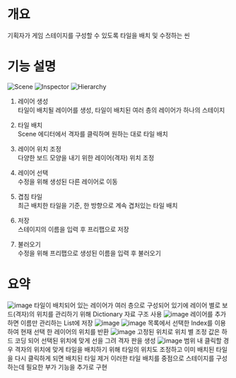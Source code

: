 # 개요
기획자가 게임 스테이지를 구성할 수 있도록 타일을 배치 및 수정하는 씬

# 기능 설명
![Scene](https://github.com/DWBoo/3-Tile-Hell-Puzzle/assets/147593910/affbd239-3196-49e6-963f-6bbb3ab11b50)
![Inspector](https://github.com/DWBoo/3-Tile-Hell-Puzzle/assets/147593910/e5c958ba-ae6b-417e-aa0f-b04ac0b7045e)
![Hierarchy](https://github.com/DWBoo/3-Tile-Hell-Puzzle/assets/147593910/8b80a522-a0ba-43c4-9111-015e0b36f0aa)</br>

1. 레이어 생성</br>
   타일이 배치될 레이어를 생성, 타일이 배치된 여러 층의 레이어가 하나의 스테이지

2. 타일 배치</br>
   Scene 에디터에서 격자를 클릭하며 원하는 대로 타일 배치

3. 레이어 위치 조정</br>
   다양한 보드 모양을 내기 위한 레이어(격자) 위치 조정

4. 레이어 선택</br>
   수정을 위해 생성된 다른 레이어로 이동

5. 겹침 타일</br>
   최근 배치한 타일을 기준, 한 방향으로 계속 겹처있는 타일 배치

6. 저장</br>
   스테이지의 이름을 입력 후 프리팹으로 저장

7. 불러오기</br>
   수정을 위해 프리팹으로 생성된 이름을 입력 후 불러오기

# 요약
![image](https://github.com/DWBoo/3-Tile-Hell-Puzzle/assets/147593910/c251fd37-b8e4-4ab4-9f5f-0390a50475ec)
타일이 배치되어 있는 레이어가 여러 층으로 구성되어 있기에 레이어 별로 보드(격자)의 위치를 관리하기 위해 Dictionary 자료 구조 사용
![image](https://github.com/DWBoo/3-Tile-Hell-Puzzle/assets/147593910/7bd9f302-56f3-40c9-acfc-4b23196ded89)
레이어를 추가하면 이름만 관리하는 List에 저장
![image](https://github.com/DWBoo/3-Tile-Hell-Puzzle/assets/147593910/0540f435-69d1-4dad-ae61-ccc5581440ae)
![image](https://github.com/DWBoo/3-Tile-Hell-Puzzle/assets/147593910/3fd78346-d1b2-4a16-93db-27cb79699b48)
목록에서 선택한 Index를 이용하여 현재 선택 한 레이어의 위치를 반환
![image](https://github.com/DWBoo/3-Tile-Hell-Puzzle/assets/147593910/d87ca39e-9048-4d06-9de2-46ea53170718)
고정된 위치로 위치 별 조정 값은 하드 코딩 되어 선택된 위치에 맞게 선을 그려 격자 판을 생성
![image](https://github.com/DWBoo/3-Tile-Hell-Puzzle/assets/147593910/24640ec5-771d-430f-90e9-ecf70231f36d)
범위 내 클릭할 경우 격자의 위치에 맞게 타일을 배치하기 위해 타일의
위치도 조정하고 이미 배치된 타일을 다시 클릭하게 되면 배치된 타일 제거
이러한 타일 배치를 중점으로 스테이지를 구성하는데 필요한 부가 기능을 추가로 구현 
